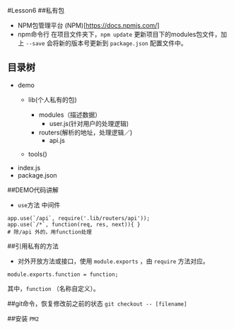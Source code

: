 #Lesson6
##私有包
* NPM包管理平台 (NPM)[https://docs.npmjs.com/]
* npm命令行
在项目文件夹下，`npm update` 更新项目下的modules包文件，加上 `--save` 会将新的版本号更新到 `package.json` 配置文件中。

## 目录树
- demo
  - lib(个人私有的包)
    - modules（描述数据）
      - user.js(针对用户的处理逻辑)
    - routers(解析的地址，处理逻辑／)
      - api.js

  - tools()
- index.js
- package.json

##DEMO代码讲解
* `use`方法 中间件
```
app.use(`/api`, require('.lib/routers/api'));
app.use(`/*`, function(req, res, next)){ }
# 除/api 外的，用function处理
```

##引用私有的方法
* 对外开放方法或接口，使用 `module.exports` ，由 `require` 方法对应。
```
module.exports.function = function;
```
其中，`function` （名称自定义）。

##git命令，恢复修改前之前的状态
`git checkout -- [filename]`

##安装 `PM2`

